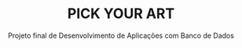 <h1 align = "center"> PICK YOUR ART </h1>
<p align = "center"> Projeto final de Desenvolvimento de Aplicações com Banco de Dados</p>
<br>

